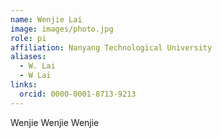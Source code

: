 ```yaml
---
name: Wenjie Lai
image: images/photo.jpg
role: pi
affiliation: Nanyang Technological University
aliases:
  - W. Lai
  - W Lai
links:
  orcid: 0000-0001-8713-9213
---
```


Wenjie Wenjie Wenjie  
